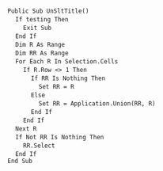 &nbsp;  &nbsp;  &nbsp;  &nbsp;  
`Public Sub UnSltTitle()`  
&nbsp;&nbsp;&nbsp;&nbsp;`If testing Then`  
&nbsp;&nbsp;&nbsp;&nbsp;&nbsp;&nbsp;&nbsp;&nbsp;`Exit Sub`  
&nbsp;&nbsp;&nbsp;&nbsp;`End If`  
&nbsp;&nbsp;&nbsp;&nbsp;`Dim R As Range`  
&nbsp;&nbsp;&nbsp;&nbsp;`Dim RR As Range`  
&nbsp;&nbsp;&nbsp;&nbsp;`For Each R In Selection.Cells`  
&nbsp;&nbsp;&nbsp;&nbsp;&nbsp;&nbsp;&nbsp;&nbsp;`If R.Row <> 1 Then`  
&nbsp;&nbsp;&nbsp;&nbsp;&nbsp;&nbsp;&nbsp;&nbsp;&nbsp;&nbsp;&nbsp;&nbsp;`If RR Is Nothing Then`  
&nbsp;&nbsp;&nbsp;&nbsp;&nbsp;&nbsp;&nbsp;&nbsp;&nbsp;&nbsp;&nbsp;&nbsp;&nbsp;&nbsp;&nbsp;&nbsp;`Set RR = R`  
&nbsp;&nbsp;&nbsp;&nbsp;&nbsp;&nbsp;&nbsp;&nbsp;&nbsp;&nbsp;&nbsp;&nbsp;`Else`  
&nbsp;&nbsp;&nbsp;&nbsp;&nbsp;&nbsp;&nbsp;&nbsp;&nbsp;&nbsp;&nbsp;&nbsp;&nbsp;&nbsp;&nbsp;&nbsp;`Set RR = Application.Union(RR, R)`  
&nbsp;&nbsp;&nbsp;&nbsp;&nbsp;&nbsp;&nbsp;&nbsp;&nbsp;&nbsp;&nbsp;&nbsp;`End If`  
&nbsp;&nbsp;&nbsp;&nbsp;&nbsp;&nbsp;&nbsp;&nbsp;`End If`  
&nbsp;&nbsp;&nbsp;&nbsp;`Next R`  
&nbsp;&nbsp;&nbsp;&nbsp;`If Not RR Is Nothing Then`  
&nbsp;&nbsp;&nbsp;&nbsp;&nbsp;&nbsp;&nbsp;&nbsp;`RR.Select`  
&nbsp;&nbsp;&nbsp;&nbsp;`End If`  
`End Sub`  

